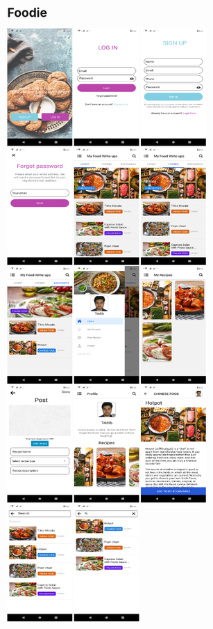# Foodie

<img src="assets/screens/screen1.png" width="150" height="270" />   <img src="assets/screens/screen2.png" width="150" height="270" />   <img src="assets/screens/screen3.png" width="150" height="270" />   <img src="assets/screens/screen4.png" width="150" height="270" />   <img src="assets/screens/screen5.png" width="150" height="270" />   <img src="assets/screens/screen6.png" width="150" height="270" />   <img src="assets/screens/screen7.png" width="150" height="270" />   <img src="assets/screens/screen8.png" width="150" height="270" />   <img src="assets/screens/screen9.png" width="150" height="270" />   <img src="assets/screens/screen10.png" width="150" height="270" />   <img src="assets/screens/screen11.png" width="150" height="270" />   <img src="assets/screens/screen12.png" width="150" height="270" />   <img src="assets/screens/screen13.png" width="150" height="270" />   <img src="assets/screens/screen14.png" width="150" height="270" />